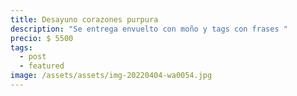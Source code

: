 ```yaml
---
title: Desayuno corazones purpura
description: "Se entrega envuelto con moño y tags con frases "
precio: $ 5500
tags:
  - post
  - featured
image: /assets/assets/img-20220404-wa0054.jpg
---
```


